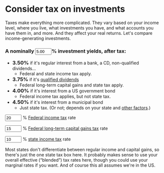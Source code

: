 # Consider tax on investments

Taxes make everything more complicated. They vary based on your income
level, where you live, what investments you have, and what accounts
you have them in, and more. And they affect your real returns. Let's
compare income-generating investments.


<form id="taxForm">

<h3>A nominally <input type="number" step="any" id="nominal_rate" value="5.00" />% investment yields, after tax:</h3>

<ul>
  <li><b><span class="bignum" id="interest">3.50%</span></b> if it's regular interest from a bank, a CD, non-qualified dividends...
    <ul><li>Federal and state income tax apply.</li></ul>
  </li>
  <li><b><span class="bignum" id="dividend">3.75%</span></b> if it's <a href="https://www.investopedia.com/terms/q/qualifieddividend.asp">qualified dividends</a>
    <ul><li>Federal long-term capital gains and state tax apply.</li></ul>
  </li>
  <li><b><span class="bignum" id="bond">4.00%</span></b> if it's interest from a US government bond
    <ul><li>Federal income tax applies, but not state tax.</li></ul>
  </li>
  <li><b><span class="bignum" id="muni">4.50%</span></b> if it's interest from a municipal bond
    <ul><li>Just state tax. (Or not; depends on your state and <a href="https://www.schwab.com/learn/story/not-always-tax-free-7-municipal-bond-tax-traps">other factors</a>.)</li></ul>
  </li>
</ul>


<!--
<p>
<input type="submit" value="Update" />
</p>
-->

<p>
<input type="number" step="any" id="fed_rate" value=20 />
<label for="fed_rate">% <a href="https://www.irs.gov/filing/federal-income-tax-rates-and-brackets">Federal income tax</a> rate</label>
</p>

<p>
<input type="number" step="any" id="gains_rate" value=15 />
<label for="gains_rate">% <a href="https://www.irs.gov/taxtopics/tc409">Federal long-term capital gains tax</a> rate</label>
</p>

<p>
<input type="number" step="any" id="state_rate" value=10 />
<label for="state_rate">% <a href="https://taxfoundation.org/data/all/state/state-income-tax-rates/">state income tax</a> rate</label>
</p>

</form>


Most states don't differentiate between regular income and capital
gains, so there's just the one state tax box here. It probably makes
sense to use your overall effective (“blended”) tax rates here, though
you could use your marginal rates if you want. And of course this all
assumes we're in the US.


<style>
input { width: 4em; }
.bignum {font-size: 1.17em; }
</style>


<script>
function update_everything(e) {
  e.preventDefault();

  const fed_rate = parseFloat(document.getElementById('fed_rate').value);
  const gains_rate = parseFloat(document.getElementById('gains_rate').value);
  const state_rate = parseFloat(document.getElementById('state_rate').value);
  const nominal_rate = parseFloat(document.getElementById('nominal_rate').value);

  document.getElementById('interest').innerText = (nominal_rate * (1 - fed_rate/100 - state_rate/100)).toFixed(2) + '%';
  document.getElementById('dividend').innerText = (nominal_rate * (1 - gains_rate/100 - state_rate/100)).toFixed(2) + '%';
  document.getElementById('bond').innerText = (nominal_rate * (1 - fed_rate/100)).toFixed(2) + '%';
  document.getElementById('muni').innerText = (nominal_rate * (1 - state_rate/100)).toFixed(2) + '%';
}

document.getElementById('taxForm').addEventListener('submit', update_everything);  // not strictly needed since removing the submit button, but hey
document.querySelectorAll('input[type="number"]').forEach(
  el => el.addEventListener('input', update_everything));
</script>

